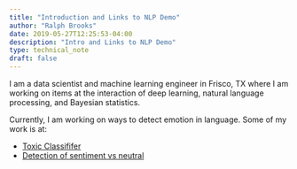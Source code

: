 ```yaml
---
title: "Introduction and Links to NLP Demo"
author: "Ralph Brooks"
date: 2019-05-27T12:25:53-04:00
description: "Intro and Links to NLP Demo"
type: technical_note
draft: false
---
```


I am a data scientist and machine learning engineer in Frisco, TX where I am working on items at the interaction of deep learning,
natural language processing, and Bayesian statistics. 

Currently, I am working on ways to detect emotion in language. Some of my work is at:

* [Toxic Classififer](https://brooks-bert-qa.appspot.com/toxic)
* [Detection of sentiment vs neutral](https://brooks-bert-qa.appspot.com/sentiment-pnn)